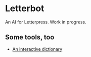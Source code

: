# Letterbot

An AI for Letterpress. Work in progress.

## Some tools, too

- [An interactive dictionary](http://sidnicious.github.com/letterbot/dictionary/)
